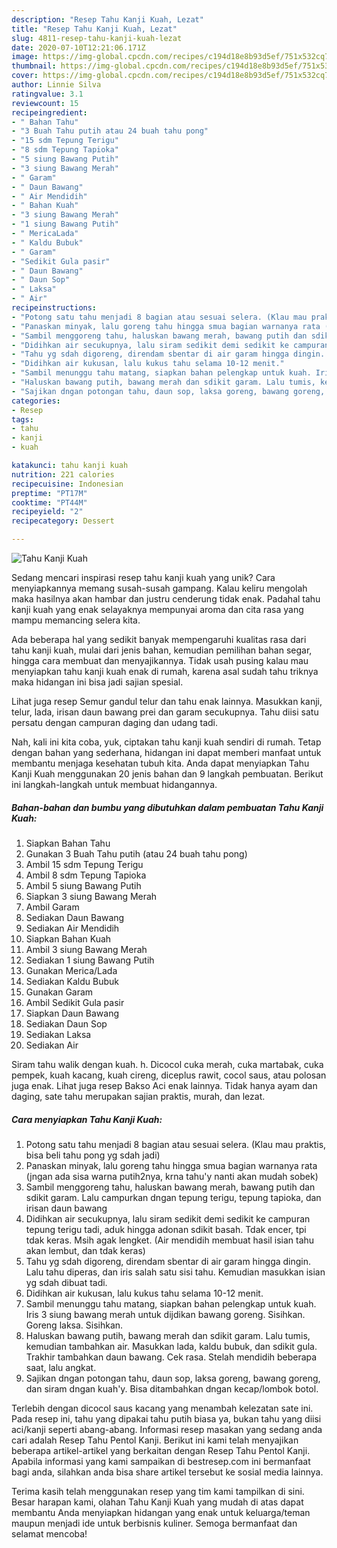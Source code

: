```yaml
---
description: "Resep Tahu Kanji Kuah, Lezat"
title: "Resep Tahu Kanji Kuah, Lezat"
slug: 4811-resep-tahu-kanji-kuah-lezat
date: 2020-07-10T12:21:06.171Z
image: https://img-global.cpcdn.com/recipes/c194d18e8b93d5ef/751x532cq70/tahu-kanji-kuah-foto-resep-utama.jpg
thumbnail: https://img-global.cpcdn.com/recipes/c194d18e8b93d5ef/751x532cq70/tahu-kanji-kuah-foto-resep-utama.jpg
cover: https://img-global.cpcdn.com/recipes/c194d18e8b93d5ef/751x532cq70/tahu-kanji-kuah-foto-resep-utama.jpg
author: Linnie Silva
ratingvalue: 3.1
reviewcount: 15
recipeingredient:
- " Bahan Tahu"
- "3 Buah Tahu putih atau 24 buah tahu pong"
- "15 sdm Tepung Terigu"
- "8 sdm Tepung Tapioka"
- "5 siung Bawang Putih"
- "3 siung Bawang Merah"
- " Garam"
- " Daun Bawang"
- " Air Mendidih"
- " Bahan Kuah"
- "3 siung Bawang Merah"
- "1 siung Bawang Putih"
- " MericaLada"
- " Kaldu Bubuk"
- " Garam"
- "Sedikit Gula pasir"
- " Daun Bawang"
- " Daun Sop"
- " Laksa"
- " Air"
recipeinstructions:
- "Potong satu tahu menjadi 8 bagian atau sesuai selera. (Klau mau praktis, bisa beli tahu pong yg sdah jadi)"
- "Panaskan minyak, lalu goreng tahu hingga smua bagian warnanya rata (jngan ada sisa warna putih2nya, krna tahu&#39;y nanti akan mudah sobek)"
- "Sambil menggoreng tahu, haluskan bawang merah, bawang putih dan sdikit garam. Lalu campurkan dngan tepung terigu, tepung tapioka, dan irisan daun bawang"
- "Didihkan air secukupnya, lalu siram sedikit demi sedikit ke campuran tepung terigu tadi, aduk hingga adonan sdikit basah. Tdak encer, tpi tdak keras. Msih agak lengket. (Air mendidih membuat hasil isian tahu akan lembut, dan tdak keras)"
- "Tahu yg sdah digoreng, direndam sbentar di air garam hingga dingin. Lalu tahu diperas, dan iris salah satu sisi tahu. Kemudian masukkan isian yg sdah dibuat tadi."
- "Didihkan air kukusan, lalu kukus tahu selama 10-12 menit."
- "Sambil menunggu tahu matang, siapkan bahan pelengkap untuk kuah. Iris 3 siung bawang merah untuk dijdikan bawang goreng. Sisihkan. Goreng laksa. Sisihkan."
- "Haluskan bawang putih, bawang merah dan sdikit garam. Lalu tumis, kemudian tambahkan air. Masukkan lada, kaldu bubuk, dan sdikit gula. Trakhir tambahkan daun bawang. Cek rasa. Stelah mendidih beberapa saat, lalu angkat."
- "Sajikan dngan potongan tahu, daun sop, laksa goreng, bawang goreng, dan siram dngan kuah&#39;y. Bisa ditambahkan dngan kecap/lombok botol."
categories:
- Resep
tags:
- tahu
- kanji
- kuah

katakunci: tahu kanji kuah 
nutrition: 221 calories
recipecuisine: Indonesian
preptime: "PT17M"
cooktime: "PT44M"
recipeyield: "2"
recipecategory: Dessert

---
```



![Tahu Kanji Kuah](https://img-global.cpcdn.com/recipes/c194d18e8b93d5ef/751x532cq70/tahu-kanji-kuah-foto-resep-utama.jpg)

Sedang mencari inspirasi resep tahu kanji kuah yang unik? Cara menyiapkannya memang susah-susah gampang. Kalau keliru mengolah maka hasilnya akan hambar dan justru cenderung tidak enak. Padahal tahu kanji kuah yang enak selayaknya mempunyai aroma dan cita rasa yang mampu memancing selera kita.

Ada beberapa hal yang sedikit banyak mempengaruhi kualitas rasa dari tahu kanji kuah, mulai dari jenis bahan, kemudian pemilihan bahan segar, hingga cara membuat dan menyajikannya. Tidak usah pusing kalau mau menyiapkan tahu kanji kuah enak di rumah, karena asal sudah tahu triknya maka hidangan ini bisa jadi sajian spesial.

Lihat juga resep Semur gandul telur dan tahu enak lainnya. Masukkan kanji, telur, lada, irisan daun bawang prei dan garam secukupnya. Tahu diisi satu persatu dengan campuran daging dan udang tadi.


Nah, kali ini kita coba, yuk, ciptakan tahu kanji kuah sendiri di rumah. Tetap dengan bahan yang sederhana, hidangan ini dapat memberi manfaat untuk membantu menjaga kesehatan tubuh kita. Anda dapat menyiapkan Tahu Kanji Kuah menggunakan 20 jenis bahan dan 9 langkah pembuatan. Berikut ini langkah-langkah untuk membuat hidangannya.

<!--inarticleads1-->

##### Bahan-bahan dan bumbu yang dibutuhkan dalam pembuatan Tahu Kanji Kuah:

1. Siapkan  Bahan Tahu
1. Gunakan 3 Buah Tahu putih (atau 24 buah tahu pong)
1. Ambil 15 sdm Tepung Terigu
1. Ambil 8 sdm Tepung Tapioka
1. Ambil 5 siung Bawang Putih
1. Siapkan 3 siung Bawang Merah
1. Ambil  Garam
1. Sediakan  Daun Bawang
1. Sediakan  Air Mendidih
1. Siapkan  Bahan Kuah
1. Ambil 3 siung Bawang Merah
1. Sediakan 1 siung Bawang Putih
1. Gunakan  Merica/Lada
1. Sediakan  Kaldu Bubuk
1. Gunakan  Garam
1. Ambil Sedikit Gula pasir
1. Siapkan  Daun Bawang
1. Sediakan  Daun Sop
1. Sediakan  Laksa
1. Sediakan  Air


Siram tahu walik dengan kuah. h. Dicocol cuka merah, cuka martabak, cuka pempek, kuah kacang, kuah cireng, diceplus rawit, cocol saus, atau polosan juga enak. Lihat juga resep Bakso Aci enak lainnya. Tidak hanya ayam dan daging, sate tahu merupakan sajian praktis, murah, dan lezat. 

<!--inarticleads2-->

##### Cara menyiapkan Tahu Kanji Kuah:

1. Potong satu tahu menjadi 8 bagian atau sesuai selera. (Klau mau praktis, bisa beli tahu pong yg sdah jadi)
1. Panaskan minyak, lalu goreng tahu hingga smua bagian warnanya rata (jngan ada sisa warna putih2nya, krna tahu&#39;y nanti akan mudah sobek)
1. Sambil menggoreng tahu, haluskan bawang merah, bawang putih dan sdikit garam. Lalu campurkan dngan tepung terigu, tepung tapioka, dan irisan daun bawang
1. Didihkan air secukupnya, lalu siram sedikit demi sedikit ke campuran tepung terigu tadi, aduk hingga adonan sdikit basah. Tdak encer, tpi tdak keras. Msih agak lengket. (Air mendidih membuat hasil isian tahu akan lembut, dan tdak keras)
1. Tahu yg sdah digoreng, direndam sbentar di air garam hingga dingin. Lalu tahu diperas, dan iris salah satu sisi tahu. Kemudian masukkan isian yg sdah dibuat tadi.
1. Didihkan air kukusan, lalu kukus tahu selama 10-12 menit.
1. Sambil menunggu tahu matang, siapkan bahan pelengkap untuk kuah. Iris 3 siung bawang merah untuk dijdikan bawang goreng. Sisihkan. Goreng laksa. Sisihkan.
1. Haluskan bawang putih, bawang merah dan sdikit garam. Lalu tumis, kemudian tambahkan air. Masukkan lada, kaldu bubuk, dan sdikit gula. Trakhir tambahkan daun bawang. Cek rasa. Stelah mendidih beberapa saat, lalu angkat.
1. Sajikan dngan potongan tahu, daun sop, laksa goreng, bawang goreng, dan siram dngan kuah&#39;y. Bisa ditambahkan dngan kecap/lombok botol.


Terlebih dengan dicocol saus kacang yang menambah kelezatan sate ini. Pada resep ini, tahu yang dipakai tahu putih biasa ya, bukan tahu yang diisi aci/kanji seperti abang-abang. Informasi resep masakan yang sedang anda cari adalah Resep Tahu Pentol Kanji. Berikut ini kami telah menyajikan beberapa artikel-artikel yang berkaitan dengan Resep Tahu Pentol Kanji. Apabila informasi yang kami sampaikan di bestresep.com ini bermanfaat bagi anda, silahkan anda bisa share artikel tersebut ke sosial media lainnya. 

Terima kasih telah menggunakan resep yang tim kami tampilkan di sini. Besar harapan kami, olahan Tahu Kanji Kuah yang mudah di atas dapat membantu Anda menyiapkan hidangan yang enak untuk keluarga/teman maupun menjadi ide untuk berbisnis kuliner. Semoga bermanfaat dan selamat mencoba!
